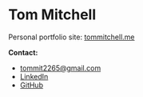 # Tom Mitchell

Personal portfolio site: [tommitchell.me](https://www.tommitchell.me)

**Contact:**  
- tommit2265@gmail.com
- [LinkedIn](https://www.linkedin.com/in/tom-mitchell-umd/)  
- [GitHub](https://github.com/TomMitchell123)
